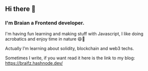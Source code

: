 ## Hi there 👋

### I'm Braian a Frontend developer.

I'm having fun learning and making stuff with Javascript,
I like doing acrobatics and enjoy time in nature 😄🌱

Actually I’m learning about solidity, blockchain and web3 techs.

Sometimes I write, if you want read it here is the link to my blog: https://braifz.hashnode.dev/  

<!--
**Braifz/braifz** is a ✨ _special_ ✨ repository because its `README.md` (this file) appears on your GitHub profile.

Here are some ideas to get you started:

- 🔭 I’m currently working on ...
- 🌱 I’m currently learning ...
- 👯 I’m looking to collaborate on ...
- 🤔 I’m looking for help with ...
- 💬 Ask me about ...
- 📫 How to reach me: ...
- 😄 Pronouns: ...
- ⚡ Fun fact: ...
-->
